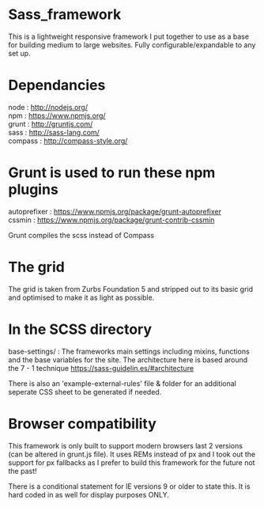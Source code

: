 Sass_framework
==============
This is a lightweight responsive framework I put together to use as a base for building medium to large websites.
Fully configurable/expandable to any set up.

Dependancies
==============
node : http://nodejs.org/<br/>
npm : https://www.npmjs.org/<br/>
grunt : http://gruntjs.com/<br/>
sass : http://sass-lang.com/<br/>
compass : http://compass-style.org/

Grunt is used to run these npm plugins
==============
autoprefixer : https://www.npmjs.org/package/grunt-autoprefixer<br/>
cssmin : https://www.npmjs.org/package/grunt-contrib-cssmin

Grunt compiles the scss instead of Compass

The grid
==============
The grid is taken from Zurbs Foundation 5 and stripped out to its basic grid and optimised to make it as light as possible.

In the SCSS directory
==============
base-settings/ : The frameworks main settings including mixins, functions and the base variables for the site. The architecture here is based around the 7 - 1 technique https://sass-guidelin.es/#architecture

There is also an 'example-external-rules' file & folder for an additional seperate CSS sheet to be generated if needed.

Browser compatibility
==============
This framework is only built to support modern browsers last 2 versions (can be altered in grunt.js file).
It uses REMs instead of px and I took out the support for px fallbacks as I prefer to build this framework for the future not the past!

There is a conditional statement for IE versions 9 or older to state this. It is hard coded in as well for display purposes ONLY.
